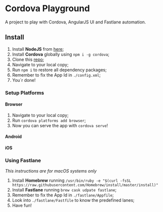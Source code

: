 # Cordova Playground

A project to play with Cordova, AngularJS UI and Fastlane automation.

## Install

1. Install **NodeJS** from [here](https://nodejs.org/en/download/current/);
2. Install **Cordova** globally using `npm i -g cordova`;
3. Clone this [repo](https://github.com/murilobeltrame/CordovaPlayground.git);
4. Navigate to your local copy;
5. Run `npm i` to restore all dependency packages;
6. Remember to fix the App Id in `./config.xml`;
7. You`r done!

### Setup Platforms

#### Browser

1. Navigate to your local copy;
2. Run `cordova platforms add browser`;
3. Now you can serve the app with `cordova serve`!

#### Android

#### iOS

### Using Fastlane

*This instructions are for macOS systems only*

1. Install **Homebrew** running `/usr/bin/ruby -e "$(curl -fsSL https://raw.githubusercontent.com/Homebrew/install/master/install)"`
2. Install **Fastlane** running `brew cask udpate fastlane`;
3. Remember to fix the App Id in `./fastlane/Appfile`;
3. Look into `./fastlane/Fastfile` to know the predefined lanes;
4. Have fun!